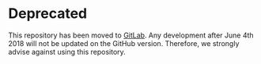 Deprecated
==========

This repository has been moved to [GitLab](https://gitlab.com/elad.noor/equilibrator).
Any development after June 4th 2018 will not be updated on the GitHub version.
Therefore, we strongly advise against using this repository.
